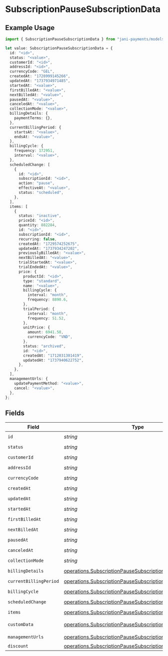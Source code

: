 # SubscriptionPauseSubscriptionData

## Example Usage

```typescript
import { SubscriptionPauseSubscriptionData } from "jani-payments/models/operations";

let value: SubscriptionPauseSubscriptionData = {
  id: "<id>",
  status: "<value>",
  customerId: "<id>",
  addressId: "<id>",
  currencyCode: "GEL",
  createdAt: "1728999145266",
  updatedAt: "1737934971485",
  startedAt: "<value>",
  firstBilledAt: "<value>",
  nextBilledAt: "<value>",
  pausedAt: "<value>",
  canceledAt: "<value>",
  collectionMode: "<value>",
  billingDetails: {
    paymentTerms: {},
  },
  currentBillingPeriod: {
    startsAt: "<value>",
    endsAt: "<value>",
  },
  billingCycle: {
    frequency: 172951,
    interval: "<value>",
  },
  scheduledChange: [
    {
      id: "<id>",
      subscriptionId: "<id>",
      action: "pause",
      effectiveAt: "<value>",
      status: "scheduled",
    },
  ],
  items: [
    {
      status: "inactive",
      priceId: "<id>",
      quantity: 882284,
      id: "<id>",
      subscriptionId: "<id>",
      recurring: false,
      createdAt: "1729574252675",
      updatedAt: "1737934247202",
      previouslyBilledAt: "<value>",
      nextBilledAt: "<value>",
      trialStartedAt: "<value>",
      trialEndedAt: "<value>",
      price: {
        productId: "<id>",
        type: "standard",
        name: "<value>",
        billingCycle: {
          interval: "month",
          frequency: 8890.6,
        },
        trialPeriod: {
          interval: "month",
          frequency: 51.52,
        },
        unitPrice: {
          amount: 6941.58,
          currencyCode: "VND",
        },
        status: "archived",
        id: "<id>",
        createdAt: "1712031301419",
        updatedAt: "1737940622752",
      },
    },
  ],
  managementUrls: {
    updatePaymentMethod: "<value>",
    cancel: "<value>",
  },
};
```

## Fields

| Field                                                                                                                                        | Type                                                                                                                                         | Required                                                                                                                                     | Description                                                                                                                                  |
| -------------------------------------------------------------------------------------------------------------------------------------------- | -------------------------------------------------------------------------------------------------------------------------------------------- | -------------------------------------------------------------------------------------------------------------------------------------------- | -------------------------------------------------------------------------------------------------------------------------------------------- |
| `id`                                                                                                                                         | *string*                                                                                                                                     | :heavy_check_mark:                                                                                                                           | N/A                                                                                                                                          |
| `status`                                                                                                                                     | *string*                                                                                                                                     | :heavy_check_mark:                                                                                                                           | N/A                                                                                                                                          |
| `customerId`                                                                                                                                 | *string*                                                                                                                                     | :heavy_check_mark:                                                                                                                           | N/A                                                                                                                                          |
| `addressId`                                                                                                                                  | *string*                                                                                                                                     | :heavy_check_mark:                                                                                                                           | N/A                                                                                                                                          |
| `currencyCode`                                                                                                                               | *string*                                                                                                                                     | :heavy_check_mark:                                                                                                                           | N/A                                                                                                                                          |
| `createdAt`                                                                                                                                  | *string*                                                                                                                                     | :heavy_check_mark:                                                                                                                           | N/A                                                                                                                                          |
| `updatedAt`                                                                                                                                  | *string*                                                                                                                                     | :heavy_check_mark:                                                                                                                           | N/A                                                                                                                                          |
| `startedAt`                                                                                                                                  | *string*                                                                                                                                     | :heavy_check_mark:                                                                                                                           | N/A                                                                                                                                          |
| `firstBilledAt`                                                                                                                              | *string*                                                                                                                                     | :heavy_check_mark:                                                                                                                           | N/A                                                                                                                                          |
| `nextBilledAt`                                                                                                                               | *string*                                                                                                                                     | :heavy_check_mark:                                                                                                                           | N/A                                                                                                                                          |
| `pausedAt`                                                                                                                                   | *string*                                                                                                                                     | :heavy_check_mark:                                                                                                                           | N/A                                                                                                                                          |
| `canceledAt`                                                                                                                                 | *string*                                                                                                                                     | :heavy_check_mark:                                                                                                                           | N/A                                                                                                                                          |
| `collectionMode`                                                                                                                             | *string*                                                                                                                                     | :heavy_check_mark:                                                                                                                           | N/A                                                                                                                                          |
| `billingDetails`                                                                                                                             | [operations.SubscriptionPauseSubscriptionBillingDetails](../../models/operations/subscriptionpausesubscriptionbillingdetails.md)             | :heavy_check_mark:                                                                                                                           | N/A                                                                                                                                          |
| `currentBillingPeriod`                                                                                                                       | [operations.SubscriptionPauseSubscriptionCurrentBillingPeriod](../../models/operations/subscriptionpausesubscriptioncurrentbillingperiod.md) | :heavy_check_mark:                                                                                                                           | N/A                                                                                                                                          |
| `billingCycle`                                                                                                                               | [operations.SubscriptionPauseSubscriptionBillingCycle](../../models/operations/subscriptionpausesubscriptionbillingcycle.md)                 | :heavy_check_mark:                                                                                                                           | N/A                                                                                                                                          |
| `scheduledChange`                                                                                                                            | [operations.SubscriptionPauseSubscriptionScheduledChange](../../models/operations/subscriptionpausesubscriptionscheduledchange.md)[]         | :heavy_check_mark:                                                                                                                           | N/A                                                                                                                                          |
| `items`                                                                                                                                      | [operations.SubscriptionPauseSubscriptionItems](../../models/operations/subscriptionpausesubscriptionitems.md)[]                             | :heavy_check_mark:                                                                                                                           | N/A                                                                                                                                          |
| `customData`                                                                                                                                 | [operations.SubscriptionPauseSubscriptionCustomData](../../models/operations/subscriptionpausesubscriptioncustomdata.md)                     | :heavy_minus_sign:                                                                                                                           | Any valid JSON value                                                                                                                         |
| `managementUrls`                                                                                                                             | [operations.SubscriptionPauseSubscriptionManagementUrls](../../models/operations/subscriptionpausesubscriptionmanagementurls.md)             | :heavy_check_mark:                                                                                                                           | N/A                                                                                                                                          |
| `discount`                                                                                                                                   | [operations.SubscriptionPauseSubscriptionDiscount](../../models/operations/subscriptionpausesubscriptiondiscount.md)                         | :heavy_minus_sign:                                                                                                                           | N/A                                                                                                                                          |